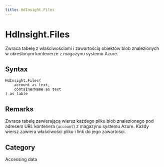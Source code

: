 ```yaml
---
title: HdInsight.Files
---
```


# HdInsight.Files


Zwraca tabelę z właściwościami i zawartością obiektów blob znalezionych w określonym kontenerze z magazynu systemu Azure.


## Syntax

```powerquery
HdInsight.Files(
    account as text,
    containerName as text
) as table
```


## Remarks

Zwraca tabelę zawierającą wiersz każdego pliku blob znalezionego pod adresem URL kontenera (<code>account</code>) z magazynu systemu Azure. Każdy wiersz zawiera właściwości pliku i link do jego zawartości.



## Category
Accessing data
